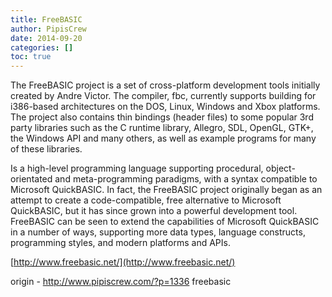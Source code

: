 ```yaml
---
title: FreeBASIC
author: PipisCrew
date: 2014-09-20
categories: []
toc: true
---
```


The FreeBASIC project is a set of cross-platform development tools initially created by Andre Victor. The compiler, fbc, currently supports building for i386-based architectures on the DOS, Linux, Windows and Xbox platforms. The project also contains thin bindings (header files) to some popular 3rd party libraries such as the C runtime library, Allegro, SDL, OpenGL, GTK+, the Windows API and many others, as well as example programs for many of these libraries.

Is a high-level programming language supporting procedural, object-orientated and meta-programming paradigms, with a syntax compatible to Microsoft QuickBASIC. In fact, the FreeBASIC project originally began as an attempt to create a code-compatible, free alternative to Microsoft QuickBASIC, but it has since grown into a powerful development tool. FreeBASIC can be seen to extend the capabilities of Microsoft QuickBASIC in a number of ways, supporting more data types, language constructs, programming styles, and modern platforms and APIs.

[http://www.freebasic.net/](http://www.freebasic.net/)

origin - http://www.pipiscrew.com/?p=1336 freebasic